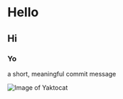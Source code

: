 # Hello 
## Hi
### Yo

a short, meaningful commit message

![Image of Yaktocat](https://octodex.github.com/images/yaktocat.png)
